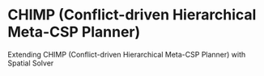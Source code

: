# CHIMP (Conflict-driven Hierarchical Meta-CSP Planner)

Extending CHIMP (Conflict-driven Hierarchical Meta-CSP Planner) with Spatial Solver

